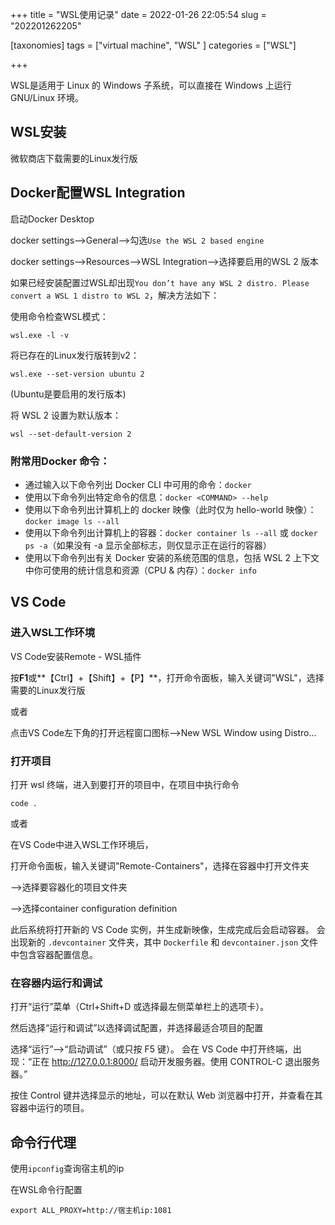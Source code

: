 +++
title = "WSL使用记录"
date = 2022-01-26 22:05:54
slug = "202201262205"

[taxonomies]
tags = ["virtual machine", "WSL" ]
categories = ["WSL"]

+++

<!-- more -->

WSL是适用于 Linux 的 Windows 子系统，可以直接在 Windows 上运行 GNU/Linux 环境。

## WSL安装

微软商店下载需要的Linux发行版

## Docker配置WSL Integration

启动Docker Desktop

docker settings——>General——>勾选`Use the WSL 2 based engine` 

docker settings——>Resources——>WSL Integration——>选择要启用的WSL 2 版本

如果已经安装配置过WSL却出现`You don’t have any WSL 2 distro. Please convert a WSL 1 distro to WSL 2`，解决方法如下：

使用命令检查WSL模式：

```
wsl.exe -l -v
```

将已存在的Linux发行版转到v2：

```
wsl.exe --set-version ubuntu 2
```

(Ubuntu是要启用的发行版本)

将 WSL 2 设置为默认版本：

```
wsl --set-default-version 2
```

### 附常用Docker 命令：

- 通过输入以下命令列出 Docker CLI 中可用的命令：`docker`
- 使用以下命令列出特定命令的信息：`docker <COMMAND> --help`
- 使用以下命令列出计算机上的 docker 映像（此时仅为 hello-world 映像）：`docker image ls --all`
- 使用以下命令列出计算机上的容器：`docker container ls --all` 或 `docker ps -a`（如果没有 -a 显示全部标志，则仅显示正在运行的容器）
- 使用以下命令列出有关 Docker 安装的系统范围的信息，包括 WSL 2 上下文中你可使用的统计信息和资源（CPU & 内存）：`docker info`



## VS Code

### 进入WSL工作环境

VS Code安装Remote - WSL插件

按**F1**或**【Ctrl】+【Shift】+【P】**，打开命令面板，输入关键词"WSL"，选择需要的Linux发行版

或者

点击VS Code左下角的打开远程窗口图标——>New WSL Window using Distro...

### 打开项目

打开 wsl 终端，进入到要打开的项目中，在项目中执行命令

```
code .
```

或者

在VS Code中进入WSL工作环境后，

打开命令面板，输入关键词"Remote-Containers"，选择在容器中打开文件夹

—>选择要容器化的项目文件夹

—>选择container configuration definition

此后系统将打开新的 VS Code 实例，并生成新映像，生成完成后会启动容器。 会出现新的 `.devcontainer` 文件夹，其中 `Dockerfile` 和 `devcontainer.json` 文件中包含容器配置信息。

### 在容器内运行和调试

打开“运行”菜单（Ctrl+Shift+D 或选择最左侧菜单栏上的选项卡）。 

然后选择“运行和调试”以选择调试配置，并选择最适合项目的配置

选择“运行”——>“启动调试”（或只按 F5 键）。 会在 VS Code 中打开终端，出现：“正在 http://127.0.0.1:8000/ 启动开发服务器。使用 CONTROL-C 退出服务器。”

按住 Control 键并选择显示的地址，可以在默认 Web 浏览器中打开，并查看在其容器中运行的项目。



## 命令行代理

使用`ipconfig`查询宿主机的ip

在WSL命令行配置

```
export ALL_PROXY=http://宿主机ip:1081
```

